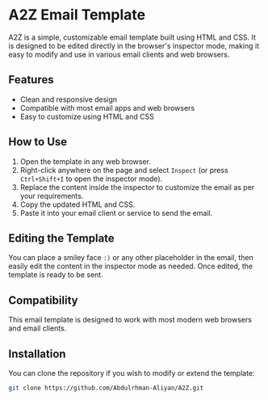 # A2Z Email Template

A2Z is a simple, customizable email template built using HTML and CSS. It is designed to be edited directly in the browser's inspector mode, making it easy to modify and use in various email clients and web browsers.

## Features

- Clean and responsive design
- Compatible with most email apps and web browsers
- Easy to customize using HTML and CSS

## How to Use

1. Open the template in any web browser.
2. Right-click anywhere on the page and select `Inspect` (or press `Ctrl+Shift+I` to open the inspector mode).
3. Replace the content inside the inspector to customize the email as per your requirements.
4. Copy the updated HTML and CSS.
5. Paste it into your email client or service to send the email.

## Editing the Template

You can place a smiley face `:)` or any other placeholder in the email, then easily edit the content in the inspector mode as needed. Once edited, the template is ready to be sent.

## Compatibility

This email template is designed to work with most modern web browsers and email clients.

## Installation

You can clone the repository if you wish to modify or extend the template:

```bash
git clone https://github.com/Abdulrhman-Aliyan/A2Z.git
